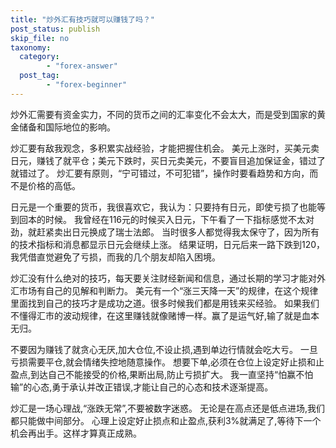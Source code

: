 ```yaml
---
title: "炒外汇有技巧就可以赚钱了吗？"
post_status: publish
skip_file: no
taxonomy:
  category:
        - "forex-answer"
  post_tag:
        - "forex-beginner"
---
```


炒外汇需要有资金实力，不同的货币之间的汇率变化不会太大，而是受到国家的黄金储备和国际地位的影响。

炒汇要有敌我观念，多积累实战经验，才能把握住机会。 美元上涨时，买美元卖日元，赚钱了就平仓；美元下跌时，买日元卖美元，不要盲目追加保证金，错过了就错过了。 炒汇要有原则，“宁可错过，不可犯错”，操作时要看趋势和方向，而不是价格的高低。

日元是一个重要的货币，我很喜欢它，我认为：只要持有日元，即使亏损了也能等到回本的时候。 我曾经在116元的时候买入日元，下午看了一下指标感觉不太对劲，就赶紧卖出日元换成了瑞士法郎。 当时很多人都觉得我太保守了，因为所有的技术指标和消息都显示日元会继续上涨。 结果证明，日元后来一路下跌到120，我凭借直觉避免了亏损，而我的几个朋友却陷入困境。

炒汇没有什么绝对的技巧，每天要关注财经新闻和信息，通过长期的学习才能对外汇市场有自己的见解和判断力。 美元有一个“涨三天降一天”的规律，在这个规律里面找到自己的技巧才是成功之道。很多时候我们都是用钱来买经验。 如果我们不懂得汇市的波动规律，在这里赚钱就像赌博一样。赢了是运气好,输了就是血本无归。

不要因为赚钱了就贪心无厌,加大仓位,不设止损,遇到单边行情就会吃大亏。 一旦亏损需要平仓,就会情绪失控地随意操作。 想要下单,必须在仓位上设定好止损和止盈点,到达自己不能接受的价格,果断出局,防止亏损扩大。 我一直坚持“怕赢不怕输”的心态,勇于承认并改正错误,才能让自己的心态和技术逐渐提高。

炒汇是一场心理战,“涨跌无常”,不要被数字迷惑。 无论是在高点还是低点进场,我们都只能做中间部分。 心理上设定好止损点和止盈点,获利3%就满足了,等待下一个机会再出手。这样才算真正成熟。
